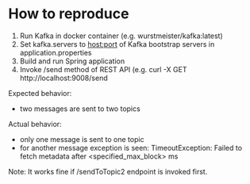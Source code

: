 # How to reproduce

1. Run Kafka in docker container (e.g. wurstmeister/kafka:latest)
2. Set kafka.servers to <host:port> of Kafka bootstrap servers in application.properties
3. Build and run Spring application
4. Invoke /send method of REST API (e.g. curl -X GET http://localhost:9008/send

Expected behavior:
- two messages are sent to two topics

Actual behavior:
- only one message is sent to one topic
- for another message exception is seen: TimeoutException: Failed to fetch metadata after <specified_max_block> ms

Note: It works fine if /sendToTopic2 endpoint is invoked first.
